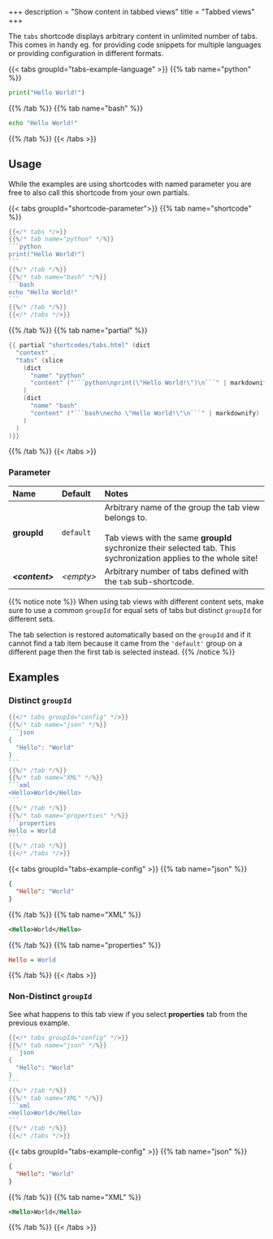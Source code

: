 +++
description = "Show content in tabbed views"
title = "Tabbed views"
+++

The `tabs` shortcode displays arbitrary content in unlimited number of tabs. This comes in handy eg. for providing code snippets for multiple languages or providing configuration in different formats.

{{< tabs groupId="tabs-example-language" >}}
{{% tab name="python" %}}

```python
print("Hello World!")
```

{{% /tab %}}
{{% tab name="bash" %}}

```bash
echo "Hello World!"
```

{{% /tab %}}
{{< /tabs >}}

## Usage

While the examples are using shortcodes with named parameter you are free to also call this shortcode from your own partials.

{{< tabs groupId="shortcode-parameter">}}
{{% tab name="shortcode" %}}

````go
{{</* tabs */>}}
{{%/* tab name="python" */%}}
```python
print("Hello World!")
```
{{%/* /tab */%}}
{{%/* tab name="bash" */%}}
```bash
echo "Hello World!"
```
{{%/* /tab */%}}
{{</* /tabs */>}}
````

{{% /tab %}}
{{% tab name="partial" %}}

````go
{{ partial "shortcodes/tabs.html" (dict
  "context" .
  "tabs" (slice
    (dict
      "name" "python"
      "content" ("```python\nprint(\"Hello World!\")\n```" | markdownify)
    )
    (dict
      "name" "bash"
      "content" ("```bash\necho \"Hello World!\"\n```" | markdownify)
    )
  )
)}}
````

{{% /tab %}}
{{< /tabs >}}

### Parameter

| Name                  | Default          | Notes       |
|:----------------------|:-----------------|:------------|
| **groupId**           | `default`        | Arbitrary name of the group the tab view belongs to.<br/><br/>Tab views with the same **groupId** sychronize their selected tab. This sychronization applies to the whole site! |
| _**&lt;content&gt;**_ | _&lt;empty&gt;_  | Arbitrary number of tabs defined with the `tab` sub-shortcode. |

{{% notice note %}}
When using tab views with different content sets, make sure to use a common `groupId` for equal sets of tabs but distinct `groupId` for different sets.

The tab selection is restored automatically based on the `groupId` and if it cannot find a tab item because it came from the `'default'` group on a different page then the first tab is selected instead.
{{% /notice %}}

## Examples

### Distinct `groupId`

````go
{{</* tabs groupId="config" */>}}
{{%/* tab name="json" */%}}
```json
{
  "Hello": "World"
}
```
{{%/* /tab */%}}
{{%/* tab name="XML" */%}}
```xml
<Hello>World</Hello>
```
{{%/* /tab */%}}
{{%/* tab name="properties" */%}}
```properties
Hello = World
```
{{%/* /tab */%}}
{{</* /tabs */>}}
````

{{< tabs groupId="tabs-example-config" >}}
{{% tab name="json" %}}
```json
{
  "Hello": "World"
}
```
{{% /tab %}}
{{% tab name="XML" %}}
```xml
<Hello>World</Hello>
```
{{% /tab %}}
{{% tab name="properties" %}}
```ini
Hello = World
```
{{% /tab %}}
{{< /tabs >}}

### Non-Distinct `groupId`

See what happens to this tab view if you select **properties** tab from the previous example.

````go
{{</* tabs groupId="config" */>}}
{{%/* tab name="json" */%}}
```json
{
  "Hello": "World"
}
```
{{%/* /tab */%}}
{{%/* tab name="XML" */%}}
```xml
<Hello>World</Hello>
```
{{%/* /tab */%}}
{{</* /tabs */>}}
````

{{< tabs groupId="tabs-example-config" >}}
{{% tab name="json" %}}
```json
{
  "Hello": "World"
}
```
{{% /tab %}}
{{% tab name="XML" %}}
```xml
<Hello>World</Hello>
```
{{% /tab %}}
{{< /tabs >}}
